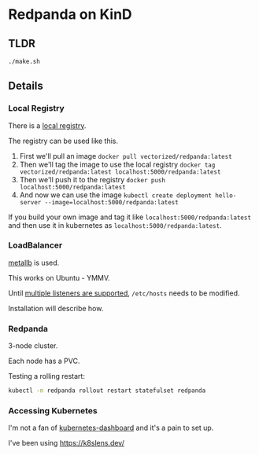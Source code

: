 # Redpanda on KinD

## TLDR

```sh
./make.sh
```

## Details

### Local Registry

There is a [local registry](https://kind.sigs.k8s.io/docs/user/local-registry/).

The registry can be used like this.

1. First we'll pull an image `docker pull vectorized/redpanda:latest`
2. Then we'll tag the image to use the local registry `docker tag vectorized/redpanda:latest localhost:5000/redpanda:latest`
3. Then we'll push it to the registry `docker push localhost:5000/redpanda:latest`
4. And now we can use the image `kubectl create deployment hello-server --image=localhost:5000/redpanda:latest`

If you build your own image and tag it like `localhost:5000/redpanda:latest` and then use it in kubernetes as `localhost:5000/redpanda:latest`.

### LoadBalancer

[metallb](https://metallb.universe.tf/) is used.

This works on Ubuntu - YMMV.

Until [multiple listeners are supported](https://github.com/vectorizedio/redpanda/discussions/257), `/etc/hosts` needs to be modified.

Installation will describe how.

### Redpanda

3-node cluster.

Each node has a PVC.

Testing a rolling restart:

```sh
kubectl -n redpanda rollout restart statefulset redpanda
```

### Accessing Kubernetes

I'm not a fan of [kubernetes-dashboard](https://github.com/kubernetes/dashboard#kubernetes-dashboard) and it's a pain to set up.

I've been using https://k8slens.dev/
